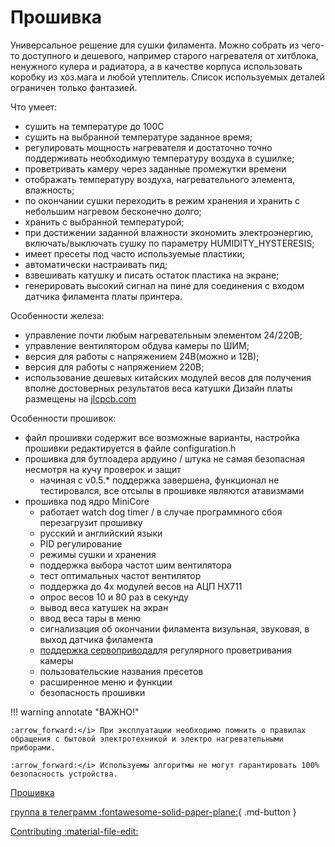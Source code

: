 # Прошивка

Универсальное решение для сушки филамента. Можно собрать из чего-то доступного и дешевого, например старого нагревателя от хитблока, ненужного кулера и радиатора, а в качестве корпуса использовать коробку из хоз.мага и любой утеплитель. Список используемых деталей ограничен только фантазией.

Что умеет:
- сушить на температуре до 100С 
- сушить на выбранной температуре заданное время;
- регулировать мощность нагревателя и достаточно точно поддерживать необходимую температуру воздуха в сушилке;
- проветривать камеру через заданные промежутки времени
- отображать температуру воздуха, нагревательного элемента, влажность; 
- по окончании сушки переходить в режим хранения и хранить с небольшим нагревом бесконечно долго;
- хранить с выбранной температурой;
- при достижении заданной влажности экономить электроэнергию, включать/выключать сушку по параметру HUMIDITY_HYSTERESIS;
- имеет пресеты под часто используемые пластики;
- автоматически настраивать пид;
- взвешивать катушку и писать остаток пластика на экране;
- генерировать высокий сигнал на пине для соединения с входом датчика филамента платы принтера.

Особенности железа:
- управление почти любым нагревательным элементом 24/220В;
- управление вентилятором обдува камеры по ШИМ;
- версия для работы с напряжением 24В(можно и 12В);
- версия для работы с напряжением 220В;
- использование дешевых китайских модулей весов для получения вполне достоверных результатов веса катушки
Дизайн платы размещены на [jlcpcb.com](https://oshwlab.com/svet_team/idryer)


Особенности прошивок:
- файл прошивки содержит все возможные варианты, настройка прошивки редактируется в файле configuration.h
- прошивка для бутлоадера ардуино / штука не самая безопасная несмотря на кучу проверок и защит
  - начиная с v0.5.* поддержка завершена, функционал не тестировался, все отсылы в прошивке являются атавизмами
- прошивка под ядро MiniCore
  - работает watch dog timer / в случае программного cбоя перезагрузит прошивку
  - русский и английский языки
  - PID регулирование
  - режимы сушки и хранения
  - поддержка выбора частот шим вентилятора
  - тест оптимальных частот вентилятор
  - поддержка до 4х модулей весов на АЦП HX711
  - опрос весов 10 и 80 раз в секунду
  - вывод веса катушек на экран
  - ввод веса тары в меню
  - сигнализация об окончании филамента визульная, звуковая, в выход датчика филамента
  - [поддержка сервопривода](https://t.me/iDryer/361)для регулярного проветривания камеры
  - пользовательские названия пресетов
  - расширенное меню и функции
  - безопасность прошивки
  
!!! warning annotate "ВАЖНО!"

    :arrow_forward:</i> При эксплуатации необходимо помнить о правилах обращения с бытовой электротехникой и электро нагревательными приборами. 

    :arrow_forward:</i> Используемы алгоритмы не могут гарантировать 100% безопасность устройства.
    
    
[Прошивка](https://github.com/pavluchenkor/iDryerController)

[группа в телеграмм :fontawesome-solid-paper-plane:](https://t.me/iDryer){ .md-button }

[Contributing :material-file-edit:](https://github.com/pavluchenkor/iDryerController)
